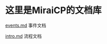 # 这里是MiraiCP的文档库

[events.md](https://github.com/Nambers/MiraiCP/new/master/doc/events.md) 事件文档

[intro.md](https://github.com/Nambers/MiraiCP/new/master/doc/intro.md) 流程文档
